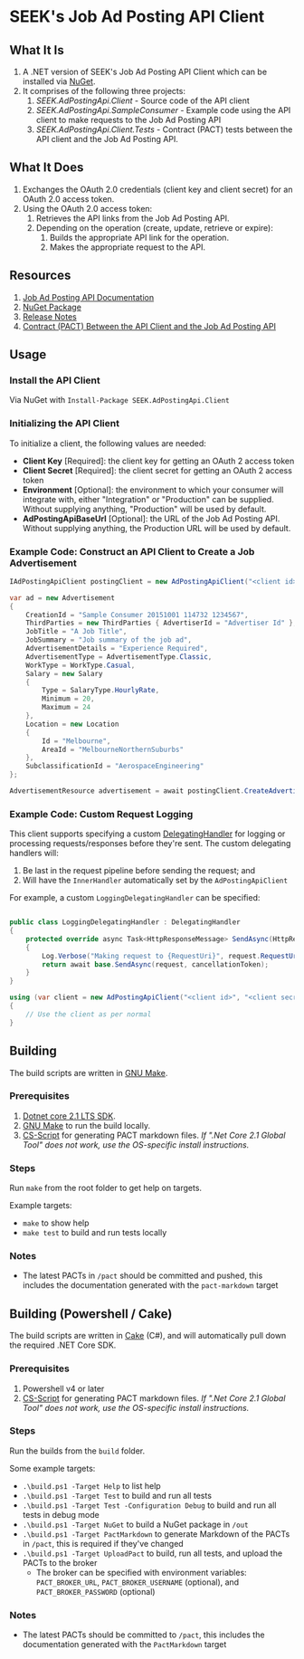 # SEEK's Job Ad Posting API Client

## What It Is
1. A .NET version of SEEK's Job Ad Posting API Client which can be installed via [NuGet](https://www.nuget.org/packages/SEEK.AdPostingApi.Client).
2. It comprises of the following three projects:
    1. *SEEK.AdPostingApi.Client* - Source code of the API client
    2. *SEEK.AdPostingApi.SampleConsumer* - Example code using the API client to make requests to the Job Ad Posting API
    3. *SEEK.AdPostingApi.Client.Tests* - Contract (PACT) tests between the API client and the Job Ad Posting API.

## What It Does
1. Exchanges the OAuth 2.0 credentials (client key and client secret) for an OAuth 2.0 access token.
2. Using the OAuth 2.0 access token:
    1. Retrieves the API links from the Job Ad Posting API.
    2. Depending on the operation (create, update, retrieve or expire):
        1. Builds the appropriate API link for the operation.
        2. Makes the appropriate request to the API.

## Resources

1. [Job Ad Posting API Documentation](https://devportal.seek.com.au)
2. [NuGet Package](https://www.nuget.org/packages/SEEK.AdPostingApi.Client)
3. [Release Notes](https://github.com/seek-oss/ad-posting-api-client/releases)
4. [Contract (PACT) Between the API Client and the Job Ad Posting API](https://github.com/seek-oss/ad-posting-api-client/blob/master/pact/README.md)

## Usage

### Install the API Client
Via NuGet with `Install-Package SEEK.AdPostingApi.Client`

### Initializing the API Client
To initialize a client, the following values are needed:
* **Client Key** [Required]: the client key for getting an OAuth 2 access token
* **Client Secret** [Required]: the client secret for getting an OAuth 2 access token
* **Environment** [Optional]: the environment to which your consumer will integrate with, either "Integration" or "Production" can be supplied. Without supplying anything, "Production" will be used by default.
* **AdPostingApiBaseUrl** [Optional]: the URL of the Job Ad Posting API. Without supplying anything, the Production URL will be used by default.

### Example Code: Construct an API Client to Create a Job Advertisement

```c#
IAdPostingApiClient postingClient = new AdPostingApiClient("<client id>", "<client secret>", Environment.Integration);

var ad = new Advertisement
{
    CreationId = "Sample Consumer 20151001 114732 1234567",
    ThirdParties = new ThirdParties { AdvertiserId = "Advertiser Id" },
    JobTitle = "A Job Title",
    JobSummary = "Job summary of the job ad",
    AdvertisementDetails = "Experience Required",
    AdvertisementType = AdvertisementType.Classic,
    WorkType = WorkType.Casual,
    Salary = new Salary
    {
        Type = SalaryType.HourlyRate,
        Minimum = 20,
        Maximum = 24
    },
    Location = new Location
    {
        Id = "Melbourne",
        AreaId = "MelbourneNorthernSuburbs"
    },
    SubclassificationId = "AerospaceEngineering"
};

AdvertisementResource advertisement = await postingClient.CreateAdvertisementAsync(ad);
```

### Example Code: Custom Request Logging

This client supports specifying a custom [DelegatingHandler](https://docs.microsoft.com/en-us/dotnet/api/system.net.http.delegatinghandler?view=netstandard-1.5) for logging or processing requests/responses before they're sent. The custom delegating handlers will:

 1. Be last in the request pipeline before sending the request; and
 2. Will have the `InnerHandler` automatically set by the `AdPostingApiClient`

For example, a custom `LoggingDelegatingHandler` can be specified:

```c#

public class LoggingDelegatingHandler : DelegatingHandler
{
    protected override async Task<HttpResponseMessage> SendAsync(HttpRequestMessage request, CancellationToken cancellationToken)
    {
        Log.Verbose("Making request to {RequestUri}", request.RequestUri);
        return await base.SendAsync(request, cancellationToken);
    }
}

using (var client = new AdPostingApiClient("<client id>", "<client secret>", Environment.Integration, new LoggingDelegateHandler()))
{
    // Use the client as per normal
}
```

## Building

The build scripts are written in [GNU Make](https://www.gnu.org/software/make/).

### Prerequisites

1. [Dotnet core 2.1 LTS SDK](https://dotnet.microsoft.com/download/dotnet-core/2.1).
2. [GNU Make](https://www.gnu.org/software/make/) to run the build locally.
3. [CS-Script](https://github.com/filipw/dotnet-script) for generating PACT markdown files.
     _If ".Net Core 2.1 Global Tool" does not work, use the OS-specific install instructions._

### Steps

Run `make` from the root folder to get help on targets.

Example targets:

* `make` to show help
* `make test` to build and run tests locally

### Notes

* The latest PACTs in `/pact` should be committed and pushed, this includes the documentation generated with the `pact-markdown` target

## Building (Powershell / Cake)

The build scripts are written in [Cake](https://cakebuild.net) (C#), and will automatically pull down the required .NET Core SDK.

### Prerequisites

  1. Powershell v4 or later
  2. [CS-Script](https://github.com/filipw/dotnet-script) for generating PACT markdown files.
     _If ".Net Core 2.1 Global Tool" does not work, use the OS-specific install instructions._

### Steps

Run the builds from the `build` folder.

Some example targets:

 * `.\build.ps1 -Target Help` to list help
 * `.\build.ps1 -Target Test` to build and run all tests
 * `.\build.ps1 -Target Test -Configuration Debug` to build and run all tests in debug mode
 * `.\build.ps1 -Target NuGet` to build a NuGet package in `/out`
 * `.\build.ps1 -Target PactMarkdown` to generate Markdown of the PACTs in `/pact`, this is required if they've changed
 * `.\build.ps1 -Target UploadPact` to build, run all tests, and upload the PACTs to the broker
    * The broker can be specified with environment variables: `PACT_BROKER_URL`, `PACT_BROKER_USERNAME` (optional), and `PACT_BROKER_PASSWORD` (optional)

### Notes

 * The latest PACTs should be committed to `/pact`, this includes the documentation generated with the `PactMarkdown` target
